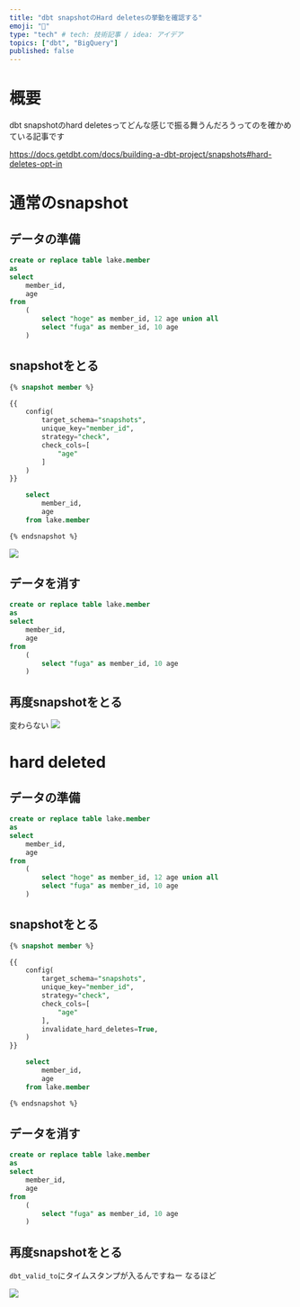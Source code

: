 ```yaml
---
title: "dbt snapshotのHard deletesの挙動を確認する"
emoji: "🎃"
type: "tech" # tech: 技術記事 / idea: アイデア
topics: ["dbt", "BigQuery"]
published: false
---
```


# 概要

dbt snapshotのhard deletesってどんな感じで振る舞うんだろうってのを確かめている記事です

https://docs.getdbt.com/docs/building-a-dbt-project/snapshots#hard-deletes-opt-in

# 通常のsnapshot

## データの準備

```sql
create or replace table lake.member
as
select
    member_id,
    age
from
    (
        select "hoge" as member_id, 12 age union all
        select "fuga" as member_id, 10 age
    )
```

## snapshotをとる

```sql
{% snapshot member %}

{{
    config(
        target_schema="snapshots",
        unique_key="member_id",
        strategy="check",
        check_cols=[
            "age"
        ]
    )
}}

    select
        member_id,
        age
    from lake.member

{% endsnapshot %}
```

![](https://storage.googleapis.com/zenn-user-upload/68f1387b2032-20220411.png)

## データを消す

```sql
create or replace table lake.member
as
select
    member_id,
    age
from
    (
        select "fuga" as member_id, 10 age
    )
```

## 再度snapshotをとる

変わらない
![](https://storage.googleapis.com/zenn-user-upload/b2f8d990c997-20220411.png)

# hard deleted

## データの準備

```sql
create or replace table lake.member
as
select
    member_id,
    age
from
    (
        select "hoge" as member_id, 12 age union all
        select "fuga" as member_id, 10 age
    )
```

## snapshotをとる
```sql
{% snapshot member %}

{{
    config(
        target_schema="snapshots",
        unique_key="member_id",
        strategy="check",
        check_cols=[
            "age"
        ],
        invalidate_hard_deletes=True,
    )
}}

    select
        member_id,
        age
    from lake.member

{% endsnapshot %}
```


## データを消す

```sql
create or replace table lake.member
as
select
    member_id,
    age
from
    (
        select "fuga" as member_id, 10 age
    )
```

## 再度snapshotをとる

`dbt_valid_to`にタイムスタンプが入るんですねー
なるほど

![](https://storage.googleapis.com/zenn-user-upload/fc78eb1158e0-20220411.png)

